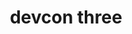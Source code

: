 ﻿---
number: 3
title: devcon three
description: "In many ways, Devcon 3 was a celebration held around 'Dio de Los Muertos' and Halloween in Cancun, Mexico in October of 2016. It was the largest ever Ethereum gathering at the time, with just under 2000 attending in a year of unprecedented growth in terms of network use, adoption and progress."
location: "Cancún, Mexico"
startDate: 2017-11-01
endDate: 2017-11-04
imageUrl: /assets/uploads/editions/devcon3.png
urls:
  - title: Playlist
    url: /archive/playlists/devcon-3/
---